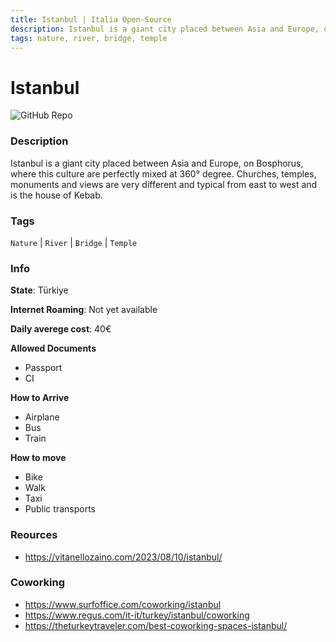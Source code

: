 ```yaml
---
title: Istanbul | Italia Open-Source
description: Istanbul is a giant city placed between Asia and Europe, on Bosphorus, where this culture are perfectly mixed at 360° degree. Churches, temples, monuments and views are very different and typical from east to west and is the house of Kebab.
tags: nature, river, bridge, temple
---
```

        

# Istanbul

![GitHub Repo](https://img.shields.io/static/v1?label=category&message=digital-nomads&color=green)

### Description

Istanbul is a giant city placed between Asia and Europe, on Bosphorus, where this culture are perfectly mixed at 360° degree. Churches, temples, monuments and views are very different and typical from east to west and is the house of Kebab.

### Tags

`Nature` | `River` | `Bridge` | `Temple`

### Info

**State**: Türkiye

**Internet Roaming**: Not yet available

**Daily averege cost**: 40€

**Allowed Documents**

- Passport
- CI

**How to Arrive**

- Airplane
- Bus
- Train

**How to move**

- Bike
- Walk
- Taxi
- Public transports

### Reources

- https://vitanellozaino.com/2023/08/10/istanbul/

### Coworking

- https://www.surfoffice.com/coworking/istanbul
- https://www.regus.com/it-it/turkey/istanbul/coworking
- https://theturkeytraveler.com/best-coworking-spaces-istanbul/